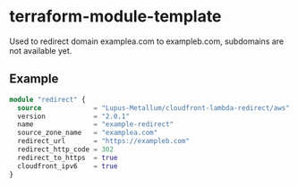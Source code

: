 # terraform-module-template
Used to redirect domain examplea.com to exampleb.com, subdomains are not available yet.

## Example
``` terraform
module "redirect" {
  source             = "Lupus-Metallum/cloudfront-lambda-redirect/aws"
  version            = "2.0.1"
  name               = "example-redirect"
  source_zone_name   = "examplea.com"
  redirect_url       = "https://exampleb.com"
  redirect_http_code = 302
  redirect_to_https  = true
  cloudfront_ipv6    = true
}
```